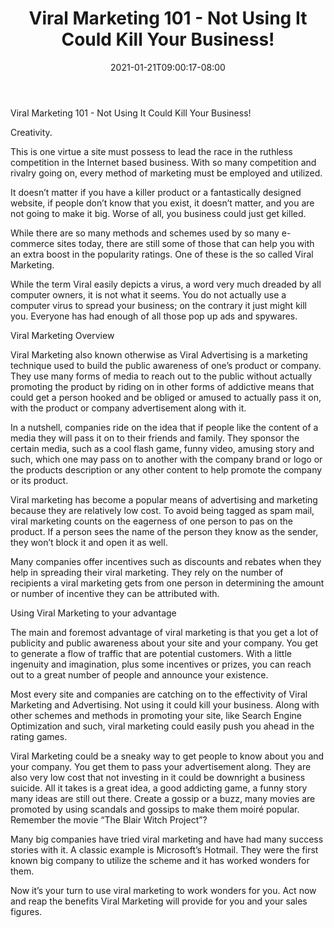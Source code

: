 ﻿---
title: "Viral Marketing 101 - Not Using It Could Kill Your Business!"
date: 2021-01-21T09:00:17-08:00
description: "webtraffic Tips for Web Success"
featured_image: "/images/webtraffic.jpg"
tags: ["webtraffic"]
---

Viral Marketing 101 - Not Using It Could Kill Your Business!


Creativity. 

This is one virtue a site must possess to lead the race in the ruthless competition in the Internet based business. With so many competition and rivalry going on, every method of marketing must be employed and utilized. 

It doesn’t matter if you have a killer product or a fantastically designed website, if people don’t know that you exist, it doesn’t matter, and you are not going to make it big. Worse of all, you business could just get killed. 

While there are so many methods and schemes used by so many e-commerce sites today, there are still some of those that can help you with an extra boost in the popularity ratings. One of these is the so called Viral Marketing. 

While the term Viral easily depicts a virus, a word very much dreaded by all computer owners, it is not what it seems. You do not actually use a computer virus to spread your business; on the contrary it just might kill you. Everyone has had enough of all those pop up ads and spywares. 

Viral Marketing Overview

Viral Marketing also known otherwise as Viral Advertising is a marketing technique used to build the public awareness of one’s product or company. They use many forms of media to reach out to the public without actually promoting the product by riding on in other forms of addictive means that could get a person hooked and be obliged or amused to actually pass it on, with the product or company advertisement along with it. 

In a nutshell, companies ride on the idea that if people like the content of a media they will pass it on to their friends and family. They sponsor the certain media, such as a cool flash game, funny video, amusing story and such, which one may pass on to another with the company brand or logo or the products description or any other content to help promote the company or its product. 

Viral marketing has become a popular means of advertising and marketing because they are relatively low cost. To avoid being tagged as spam mail, viral marketing counts on the eagerness of one person to pas on the product. If a person sees the name of the person they know as the sender, they won’t block it and open it as well. 

Many companies offer incentives such as discounts and rebates when they help in spreading their viral marketing. They rely on the number of recipients a viral marketing gets from one person in determining the amount or number of incentive they can be attributed with. 

Using Viral Marketing to your advantage

The main and foremost advantage of viral marketing is that you get a lot of publicity and public awareness about your site and your company. You get to generate a flow of traffic that are potential customers. With a little ingenuity and imagination, plus some incentives or prizes, you can reach out to a great number of people and announce your existence.

Most every site and companies are catching on to the effectivity of Viral Marketing and Advertising. Not using it could kill your business. Along with other schemes and methods in promoting your site, like Search Engine Optimization and such, viral marketing could easily push you ahead in the rating games. 

Viral Marketing could be a sneaky way to get people to know about you and your company. You get them to pass your advertisement along. They are also very low cost that not investing in it could be downright a business suicide. All it takes is a great idea, a good addicting game, a funny story many ideas are still out there. Create a gossip or a buzz, many movies are promoted by using scandals and gossips to make them moiré popular. Remember the movie “The Blair Witch Project”?

Many big companies have tried viral marketing and have had many success stories with it. A classic example is Microsoft’s Hotmail. They were the first known big company to utilize the scheme and it has worked wonders for them. 

Now it’s your turn to use viral marketing to work wonders for you. Act now and reap the benefits Viral Marketing will provide for you and your sales figures.  

